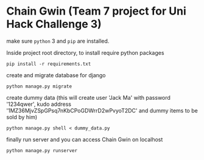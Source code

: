 # Chain Gwin (Team 7 project for Uni Hack Challenge 3)

make sure `python` 3 and `pip` are installed.

Inside project root directory,
to install require python packages
```
pip install -r requirements.txt
```
create and migrate database for django
```
python manage.py migrate
```
create dummy data
(this will create user 'Jack Ma' with password '1234qwer', kudo address '1MZ36MjvZSpGPsq7nKbCPoGDWrrD2wPvyoT2DC' and dummy items to be sold by him)
```
python manage.py shell < dummy_data.py
```
finally run server and you can access Chain Gwin on localhost
```
python manage.py runserver
```
